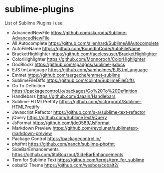 # sublime-plugins
List of Sublime Plugins i use:
- AdvancedNewFile https://github.com/skuroda/Sublime-AdvancedNewFile
- All Autocomplete https://github.com/alienhard/SublimeAllAutocomplete
- AutoFileName https://github.com/BoundInCode/AutoFileName
- BracketHighlighter https://github.com/facelessuser/BracketHighlighter
- ColorHighlighter https://github.com/Monnoroch/ColorHighlighter
- DocBlockr https://github.com/spadgos/sublime-jsdocs
- EJS.tmLanguage https://github.com/samholmes/EJS.tmLanguage
- Emmet https://github.com/sergeche/emmet-sublime
- SublimeFileDiffs https://github.com/colinta/SublimeFileDiffs
- Go To Definition https://packagecontrol.io/packages/Go%20To%20Definition
- Handlebars https://github.com/daaain/Handlebars
- Sublime-HTMLPrettify https://github.com/victorporof/Sublime-HTMLPrettify
- Javascript Refactor https://github.com/s-a/sublime-text-refactor
- jQuery https://github.com/SublimeText/jQuery
- JsFormat https://github.com/jdc0589/JsFormat
- Markdown Preview https://github.com/revolunet/sublimetext-markdown-preview
- Package Control https://packagecontrol.io/
- phpfmt https://github.com/nanch/sublime-phpfmt
- SideBarEnhancements https://github.com/titoBouzout/SideBarEnhancements
- Tern for Sublime Text https://github.com/ternjs/tern_for_sublime
- cobalt2 Theme https://github.com/wesbos/cobalt2/
